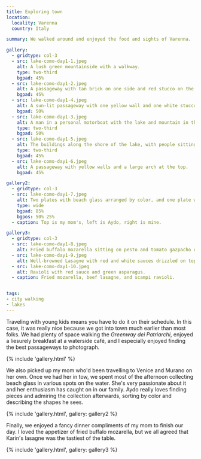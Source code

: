 ```yaml
---
title: Exploring town
location:
  locality: Varenna
  country: Italy

summary: We walked around and enjoyed the food and sights of Varenna.

gallery:
  - gridtype: col-3
  - src: lake-como-day1-1.jpeg
    alt: A lush green mountainside with a walkway.
    type: two-third
    bgpad: 45%
  - src: lake-como-day1-2.jpeg
    alt: A passageway with tan brick on one side and red stucco on the other.
    bgpad: 45%
  - src: lake-como-day1-4.jpeg
    alt: A sun-lit passageway with one yellow wall and one white stucco.
    bgpad: 50%
  - src: lake-como-day1-3.jpeg
    alt: A man in a personal motorboat with the lake and mountain in the background.
    type: two-third
    bgpad: 50%
  - src: lake-como-day1-5.jpeg
    alt: The buildings along the shore of the lake, with people sitting on the steps leading to the water.
    type: two-third
    bgpad: 45%
  - src: lake-como-day1-6.jpeg
    alt: A passageway with yellow walls and a large arch at the top.
    bgpad: 45%

gallery2:
  - gridtype: col-3
  - src: lake-como-day1-7.jpeg
    alt: Two plates with beach glass arranged by color, and one plate with all the pieces mixed together
    type: wide
    bgpad: 85%
    bgpos: 50% 25%
  - caption: Top is my mom's, left is Aydo, right is mine.

gallery3:
  - gridtype: col-3
  - src: lake-como-day1-8.jpeg
    alt: Fried buffalo mozarella sitting on pesto and tomato gazpacho on a white plate
  - src: lake-como-day1-9.jpeg
    alt: Well-browned Lasagne with red and white sauces drizzled on top, sitting on a white plate.
  - src: lake-como-day1-10.jpeg
    alt: Ravioli with red sauce and green asparagus.
  - caption: Fried mozarella, beef lasagne, and scampi ravioli.


tags:
- city walking
- lakes
---
```


Traveling with young kids means you have to do it on their schedule. In this case, it was really nice because we got into town much earlier than most folks. We had plenty of space walking the <i lang="it">Greenway dei Patriarchi</i>, enjoyed a liesurely breakfast at a waterside café, and I especially enjoyed finding the best passageways to photograph.

{% include 'gallery.html' %}

We also picked up my mom who'd been travelling to Venice and Murano on her own. Once we had her in tow, we spent most of the afternoon collecting beach glass in various spots on the water. She's very passionate about it and her enthusiasm has caught on in our family. Aydo really loves finding pieces and admiring the collection afterwards, sorting by color and describing the shapes he sees.

{% include 'gallery.html', gallery: gallery2 %}

Finally, we enjoyed a fancy dinner compliments of my mom to finish our day. I loved the appetizer of fried buffalo mozarella, but we all agreed that Karin's lasagne was the tastiest of the table.

{% include 'gallery.html', gallery: gallery3 %}
